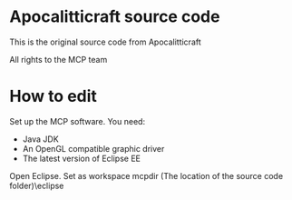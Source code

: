 # Apocalitticraft source code
This is the original source code from Apocalitticraft

All rights to the MCP team

# How to edit
Set up the MCP software. You need:
- Java JDK
- An OpenGL compatible graphic driver
- The latest version of Eclipse EE

Open Eclipse. Set as workspace mcpdir (The location of the source code folder)\eclipse
